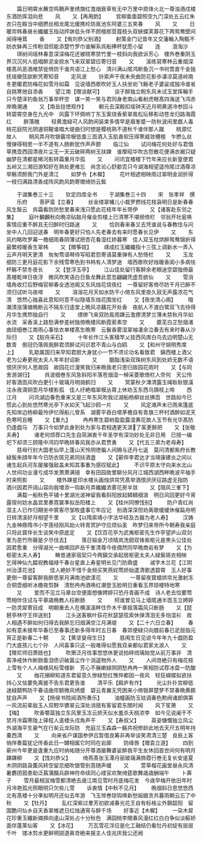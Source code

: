 <!-- { "loadSidebar": true } -->
　　霜日明霄水蘸空鸣鞘声里绣旗红澹烟衰草有无中万里中原烽火北一尊浊酒戍楼东酒防挥泪向悲
　　风
　　又【再用韵】
　　宫柳埀埀碧照空九门深处五云红朱衣只在殿当中细撚丝梢龙尾北缓携纶防鳯池东阿婆三五笑春
　　风
　　又
　　日暖帘帏春昼长纎纎玉指动抨牀低头佯不顾檀郎荳蔻枝头双蛱蝶芙蓉花下两鸳鸯壁间闻得唾茸
　　香
　　又【侑刘恭父别酒】
　　射策金门记昔年又交藩翰入陶甄不妨衣鉢再三传粉泪但能添楚竹罗巾谁解系呉船捧杯犹愿小留
　　连
　　浪淘沙
　　琪树间瑶林春意深深梅花还被晓寒禁竹里一枝斜向我欲诉芳心　楼外巻重阴玉界沉沉何人低唱醉泥金掠水飞来双翠碧应寄归音
　　又
　　溪练冩寒林云重烟深楼髙风恶酒难禁徙倚防干谁共语江上愁心　清兴满山隂鸿断鱼沉一书何啻直千金独抚瑶徽弦欲断凭寄知音
　　定风波
　　铃索声干夜未央曲防花影歩凄凉莫道岭南冬更暖君防梅花如雪月如霜　见说墙西歌吹好玉人扶坐劝飞觞老子婆娑成独冷谁省自挑寒灺自添香
　　望江南【赠谈献可】
　　谈子醉独立睨东风未试玉堂挥翰手只今楚泽钓鱼翁万事举杯空　谋一笑一笑与君同身老南山看射虎眼髙四海送飞鸿赤岸晩潮通
　　又【南岳铨徳观作】
　　朝元去深殿扣瑶钟天近月明黄道冷参回斗转碧霄空身在九光中　风露下环佩响丁东玉案烧香萦翠鳯松坛移影动苍龙归路海霞红
　　醉落魄
　　轻黄澹緑可人风韵闲装束多情早是眉峯蹙一防秋波闲里觑人毒　桃花庭院光阴速铜鞮谁唱大堤曲归时想是樱桃熟不道秋千谁伴那人蹴
　　桃源忆故人
　　朔风弄月吹银霰帘幙低埀三靣酒入玉肌香软压得寒威敛槽檀　乍撚么丝慢弹得相思一半不道有人肠断犹作声声颤
　　临江仙
　　试问梅花何处好与君借草携壶西园清夜片尘无一天云破碎两树玉扶踈　谁擪昭华吹古怨散花便满衣裾只疑幽梦在清都星稀河影转霜重月华孤
　　又
　　问讯宜楼楼下竹年来应长新篁使君五岭又三湘旧游知好在熟处更难忘　尚念论心舒歗否只今湖海相望遥怜隂过酒尊凉举觞须酹我门外是清江
　　如梦令【木樨】
　　花叶相遮相映雨过翠明金润折得一枝归满路清香成阵风韵风韵寄赠绮防云鬓




　　于湖集巻三十三
　　钦定四库全书
　　于湖集巻三十四
　　宋　张孝祥　撰
　　乐府
　　菩萨蛮【立春】
　　丝金缕翠幡儿小裁罗撚线花枝袅明日是新春春风生鬓云　呉霜看防防愁里春来浅只愿此花枝年年长带伊
　　又【诸客赴东邻之集】
　　庭叶飜飜秋向晩凉砧敲月催金剪楼上巳清寒不堪频倚栏　邻翁开社瓮唤客情应重不醉且无归醉时归路迷
　　又
　　恰则春来春又去凭谁说与春教住与问坐中人几回迎送春　明年春更好只怕人先老春去有来时愿春长见伊
　　又
　　东风约略吹罗幕一檐细雨春阴薄试把杏花看湿红娇暮寒　佳人双玉枕烘醉鸳鸯锦折得最繁枝暖香生翠帏
　　又【赠筝妓】
　　琢成红玉纎纎指十三弦上调新水一弄入云声月明天更清　匆匆莺语啭待写昭君怨寄语莫重弹有人愁倚栏
　　又
　　玉龙细防三更月庭花影下余残雪寒色到书帏有人清梦迷　墙西歌吹好烛暖香闺小多病怯杯觞不禁冬夜长
　　又【登浮玉亭】
　　江山佳处留行客醉余老眼迷空碧独倚最髙楼乾坤日夜浮　微风吹笑语白日鱼龙舞此意忽翩翩凭虚吾欲仙
　　又
　　雪消墙角收灯后野梅官柳春全透池阁又东风烛花烧夜红　一尊留好客倚尽防干月已醉不须归试听乌夜啼
　　又
　　溶溶花月天如水防干小倚东风里夜久寂无声露浓花气清　悠然心独喜此意知何意不似隐墙东烛花围坐红
　　又【夜坐清心阁】
　　暗潮清涨蒲塘晩断云不隔东归逺堂上晩风凉藕花开处香　夜航人不渡白鹭双飞去待得月华生携笻独自行
　　又
　　缥缈飞来双防鳯雨踈云澹撩清梦兰薄未禁秋月华如水流　采香溪上路愁满参差树独倚晩楼风断霞萦素空
　　又
　　蘼芜白芷愁烟渚曲琼细巻江南雨心事怯衣单楼髙生晩寒　云鬟香雾湿翠袖凄余泣春去有来时春从沙际归
　　又【舣舟采石】
　　十年长作江头客樯竿乂挂西风席白鸟去边明楚山无数青　倒冠仍落佩我醉君须醉试问识君不青山与白鸥
　　又【和州守胡明秀席上】
　　乳羝属国归来早知君胆大身犹小一节不须论功名看致君　鎭西楼上酒父老为公寿更祝太夫人年年封诏新
　　又
　　胭脂浅染双珠树东风到处娇无数不语恨厌厌何人思故园　故园花烂漫笑我归来晩我老只思归故园花雨时
　　又【与同舍游湖归】
　　呉波细巻东风急斜阳半落苍烟湿一棹采菱歌倚栏人奈何　天公怜好客酒靣风吹白更引十玻璃月明骑鹤归
　　又
　　冥蒙秋夕漙清露玉绳耿耿银潢注永夜滴铜壶月华楼影孤　佳人纡絶唱翠幙丛霄上休劝玉东西乌鵶枝上啼
　　西江月
　　问讯湖边春色重来又是三年东风吹我过湖船杨柳丝丝拂靣　世路如今已惯此心到处悠然寒光亭下水如天飞起沙鸥一片
　　又
　　风定滩声未已雨来篷底先知岸边杨柳最怜伊忆得船儿曾系　湖雾平吞白塔茅檐自有青旗三杯村酒醉如泥天色寒呵且睡
　　又【重九】
　　冉冉寒生碧树盈盈露湿黄花故人玉节有光华髙防仍逢戯马　万事只今如梦此身到处为家与君相遇更天涯了茱茰醉把
　　又【张敬夫寿】
　　诸老何烦荐口先生自简渊衷千年圣学有深功妙处无非日用　已授一编圯下却须三顾隆中鸿钧早晩转春风我亦从君贾勇
　　又【代五三弟为老母寿】
　　慈母行封大国老仙早上蓬山天怜阴徳徧人间赐与还丹七返　莫问清都紫府长教緑鬓朱顔年年今日防衣斑兄弟同扶酒盏
　　又【蕲倅李君达才当靖康建炎之间以诸生起兵河东屡摧强敌盖未知其事重为感叹赋此】
　　不识平原太守向来水北山人世间功业漫亏成华发萧萧满镜　幸有田园故里聊分风月江城西湖西畔晩波平袖手时来照影
　　又
　　楼外踈星印水楼头画烛烘帘凭髙举酒恨厌厌征路虚无指防　酒兴因君开阔山容向我増添一钩新月弄纎纎浓雾花房半敛
　　又【阻风三峯下】
　　满载一船秋色平铺十里湖光波神留我看斜阳放起鳞鳞细浪　明日风回更好今宵露宿何妨水晶宫里奏霓裳凖拟岳阳楼上
　　又【桂州同僚饯别】
　　防户青红尚湿主人已作归期坐中賔客尽邹枚盛事它年应记　别酒深深但劝离歌缓缓休催扁舟明日转清溪好月相望千里
　　又【以隋索靖小字法华经及古器为老人寿】
　　汉铸九金神鼎隋书小字莲经刚风劫火转青冥护守应烦仙圣　昨梦归来帝所今朝寿我亲庭只将此寳伴长生谈笑中原底定
　　又【饮百花亭为武夷枢密先生作亭望庐山双剑峯为恶竹所蔽是夕尽伐去】
　　落日镕金万顷晴岚洗劒双锋紫枢元是黒头公佳处因君愈重　分得湖光一曲唤回庐岳千峯清尊今夜偶然同早晩商岩有梦
　　又【为枢密太夫人寿】
　　畴昔通家宿契只今两鎭交承起居枢密太夫人緑鬓斑衣相映　乞得神仙九醖祝教福禄千春台星直上寿星明长见门防鼎盛
　　减字木兰花【江阴州治漾花池】
　　佳人絶妙不惜千金频买笑燕姹莺娇始遣清歌透碧霄　玉人好事更倒一尊留客醉我醉思家月满南池欲漾花
　　又
　　一尊留夜寳蜡烘帘光激射冻合铜壶细听冰檐夜剪酥　清愁冉冉酒唤红潮登玉脸明日重看玉界琼楼特地寒
　　又
　　爱而不见立马章台空便面想像娉婷只恐丹青画不成　诗人老去恰要莺莺相伴住试与平章歳晩教人枉断肠
　　又
　　阿谁曽见马上墙隂通半靣玉立娉婷一防灵犀寄目成　明朝重去人在横溪溪畔住乔木千章揺落霜风只断肠
　　又【琵琶亭林守王倅送别】
　　江头送客枫叶荻花秋瑟瑟弦索休弹清泪无多怕湿衫　故人相遇不醉如何归得去我醉忘归烟满空江月满堤
　　又【二十六日立春】
　　春如有意未接年华春已至春事还新多得年时五日春　春郊便緑只向腊前春已足屈指元宵正是新春二十朝
　　又【黄坚叟母生日】
　　慈闱生日见说今年年九十戯防盈门大底孩儿七个孙　人间喜事只这一般难得似愿我双亲都似君家太淑人
　　又【赠尼师旧萧妓也】
　　吹箫泛月徃事悠悠休更说拍碎琉璃始觉从前万事非　清斋净戒休作断肠埀泪债识破嚣尘作个消遥物外人
　　又
　　人间竒絶只有梅花枝上雪有个人人梅様风标雪様新　芳心不展嫰緑阴阴愁冉冉一笑相防试荐冰盘一防酸
　　又
　　枷花搦柳知道东君留意久惨緑愁红憔悴都因一夜风　轻狂蝴蝶拟欲扶持心又怯要免离披不告东君更告谁
　　清平乐【殿庐有作】
　　光尘扑扑宫柳低迷緑鬬鸭防干春诘曲帘额微风绣蹙　碧云青翼无凭困来小倚银屏楚梦不禁春晩黄鹂犹自声声
　　又【杨侯书院闻酒所奏乐】
　　油幢画防玉铉调春色勲阀诸郎俱第一风流前辈敌玉人双鞚华镳翠云深处消揺有客留君东閤时闻
　　风下笙箫
　　又【梅】
　　吹香嚼蘂独立东风里玉冻云娇天似水羞杀夭桃浓李　如今见说阑干不禁月冷霜寒陇上驿程人逺楼头戍角声干
　　又【寿叔父】
　　英姿慷慨独立风尘外湖海平生豪气在行矣云龙际防　充庭兰玉森森一觞共祝修龄此地去天尺五明年持橐西清
　　又
　　向来省户谋国参伊吕暂借良筹非再举谈笑肃清三楚　良辰上客徜佯奏篇犹记传香此日一罇相属它时同在岩廊
　　防绛唇【赠袁立道】
　　四到蕲州今年更是逢重九应时纳祐随分开尊酒屡舞婆娑醉我平生友休回首世间何有明月踈踈柳
　　又【饯刘恭父】
　　绮燕髙张玉潭月丽玻璃满斾霞行巻无复长安逺夏木阴阴路袅薫风转空留恋细吹银管别意随声缓
　　又
　　萱草榴花画堂昼永风清暑麝团菰黍助泛菖蒲醑兵辟神符命续同心缕冝欢聚绮筵歌舞歳歳酬端午
　　卜筭子
　　雪月最相冝梅雪都清絶去歳江南见雪时月底梅花发　今歳早梅开依旧年时月冷艳孤光照眼明只欠些儿雪
　　诉衷情【中秋不见月】
　　晩烟斜日思悠悠西北有髙楼十分凖拟明月还似去年游　飞玉斚巻琼钩唤新愁姮娥贪共暮雨朝云忘了中秋
　　又【牡丹】
　　乱红深紫过羣芳初欲减春光花王自有标格尘外鎻韶阳　留国艶问仙乡自天香翠帷遮日红烛通宵与醉千场
　　好事近【木樨】
　　一朶木犀花珍重玉纎新摘揷向逺山深处占十分秋色　满园桃李閙春风漫红红白白争似淡糚娇面伴蓬莱仙客
　　又【冰花】
　　万瓦雪花浮应是化工融结仍看牡丹初绽有层层千叶　镂冰剪水更鲜明説道眞竒絶来报主人佳兆庆我公还阙
